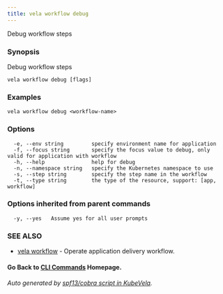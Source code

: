 ```yaml
---
title: vela workflow debug
---
```


Debug workflow steps

### Synopsis

Debug workflow steps

```
vela workflow debug [flags]
```

### Examples

```
vela workflow debug <workflow-name>
```

### Options

```
  -e, --env string         specify environment name for application
  -f, --focus string       specify the focus value to debug, only valid for application with workflow
  -h, --help               help for debug
  -n, --namespace string   specify the Kubernetes namespace to use
  -s, --step string        specify the step name in the workflow
  -t, --type string        the type of the resource, support: [app, workflow]
```

### Options inherited from parent commands

```
  -y, --yes   Assume yes for all user prompts
```

### SEE ALSO

* [vela workflow](vela_workflow.md)	 - Operate application delivery workflow.

#### Go Back to [CLI Commands](vela.md) Homepage.


###### Auto generated by [spf13/cobra script in KubeVela](https://github.com/kubevela/kubevela/tree/master/hack/docgen).
